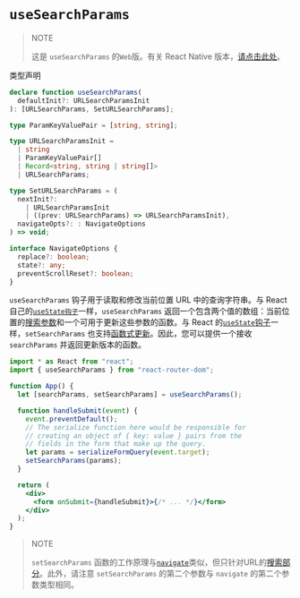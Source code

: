 # `useSearchParams`

> NOTE
>
> 这是 `useSearchParams` 的`Web`版。有关 React Native 版本，[请点击此处](../hooks/use-search-params-rn)。

类型声明

```ts
declare function useSearchParams(
  defaultInit?: URLSearchParamsInit
): [URLSearchParams, SetURLSearchParams];

type ParamKeyValuePair = [string, string];

type URLSearchParamsInit =
  | string
  | ParamKeyValuePair[]
  | Record<string, string | string[]>
  | URLSearchParams;

type SetURLSearchParams = (
  nextInit?:
    | URLSearchParamsInit
    | ((prev: URLSearchParams) => URLSearchParamsInit),
  navigateOpts?: : NavigateOptions
) => void;

interface NavigateOptions {
  replace?: boolean;
  state?: any;
  preventScrollReset?: boolean;
}
```

`useSearchParams` 钩子用于读取和修改当前位置 URL 中的查询字符串。与 React 自己的[`useState钩子`](https://legacy.reactjs.org/docs/hooks-reference.html#usestate)一样，`useSearchParams` 返回一个包含两个值的数组：当前位置的[搜索参数](https://developer.mozilla.org/en-US/docs/Web/API/URL/searchParams)和一个可用于更新这些参数的函数。与 React 的[`useState`钩子](https://legacy.reactjs.org/docs/hooks-reference.html#usestate)一样，`setSearchParams` 也支持[函数式更新](https://legacy.reactjs.org/docs/hooks-reference.html#functional-updates)。因此，您可以提供一个接收 `searchParams` 并返回更新版本的函数。

```jsx
import * as React from "react";
import { useSearchParams } from "react-router-dom";

function App() {
  let [searchParams, setSearchParams] = useSearchParams();

  function handleSubmit(event) {
    event.preventDefault();
    // The serialize function here would be responsible for
    // creating an object of { key: value } pairs from the
    // fields in the form that make up the query.
    let params = serializeFormQuery(event.target);
    setSearchParams(params);
  }

  return (
    <div>
      <form onSubmit={handleSubmit}>{/* ... */}</form>
    </div>
  );
}
```

> NOTE
>
> `setSearchParams` 函数的工作原理与[`navigate`](../hooks/use-navigate)类似，但只针对URL的[搜索部分](https://developer.mozilla.org/en-US/docs/Web/API/Location/search)。此外，请注意 `setSearchParams` 的第二个参数与 `navigate` 的第二个参数类型相同。